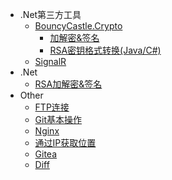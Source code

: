 
* .Net第三方工具
  * [BouncyCastle.Crypto](ThirdPartyTools/BouncyCastle.Crypto/)
  	* [加解密&签名](ThirdPartyTools/BouncyCastle.Crypto/RSAencryption)
  	* [RSA密钥格式转换(Java/C#)](ThirdPartyTools/BouncyCastle.Crypto/RSAKeyConvert)
  * [SignalR](ThirdPartyTools/SignalR/)
* .Net
  * [RSA加解密&签名](Csharp/RSAencryption)
* Other
  * [FTP连接](Other/FTPconnect)
  * [Git基本操作](Other/Git)
  * [Nginx](Other/Nginx)
  * [通过IP获取位置](Other/GetAddressByIP)
  * [Gitea](Other/Gitea)
  * [Diff](Other/Diff)
